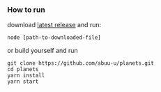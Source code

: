 ### How to run

download [latest release](https://github.com/abuu-u/planets/releases/latest/download/app.js) and run:

```
node [path-to-downloaded-file]
```
or build yourself and run
```
git clone https://github.com/abuu-u/planets.git
cd planets
yarn install
yarn start
```
